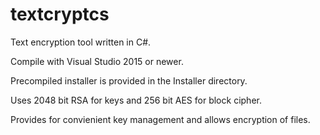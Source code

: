# textcryptcs
Text encryption tool written in C#.

Compile with Visual Studio 2015 or newer.

Precompiled installer is provided in the Installer directory.

Uses 2048 bit RSA for keys and 256 bit AES for block cipher.

Provides for convienient key management and allows encryption of files.
